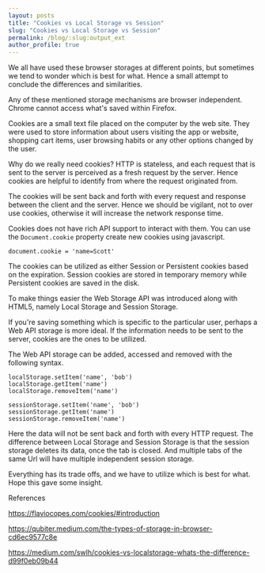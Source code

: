 ```yaml
---
layout: posts
title: "Cookies vs Local Storage vs Session"
slug: "Cookies vs Local Storage vs Session"
permalink: /blog/:slug:output_ext
author_profile: true
---
```


We all have used these browser storages at different points, but sometimes we tend to wonder which is best for what. Hence a small attempt to conclude the differences and similarities.

<script src="https://gist.github.com/Huzaim/8ee6d00eb8582c93721e07958c00d2ed.js"></script>

Any of these mentioned storage mechanisms are browser independent. Chrome cannot access what's saved within Firefox.

Cookies are a small text file placed on the computer by the web site. They were used to store information about users visiting the app or website, shopping cart items, user browsing habits or any other options changed by the user.

Why do we really need cookies? HTTP is stateless, and each request that is sent to the server is perceived as a fresh request by the server. Hence cookies are helpful to identify from where the request originated from.

The cookies will be sent back and forth with every request and response between the client and the server. Hence we should be vigilant, not to over use cookies, otherwise it will increase the network response time.

Cookies does not have rich API support to interact with them. You can use the `Document.cookie` property create new cookies using javascript.

`document.cookie = 'name=Scott'`

The cookies can be utilized as either Session or Persistent cookies based on the expiration.
Session cookies are stored in temporary memory while Persistent cookies are saved in the disk.

To make things easier the Web Storage API was introduced along with HTML5, namely Local Storage and Session Storage.

If you're saving something which is specific to the particular user, perhaps a Web API storage is more ideal. If the information needs to be sent to the server, cookies are the ones to be utilized.

The Web API storage can be added, accessed and removed with the following syntax.

```
localStorage.setItem('name', 'bob')
localStorage.getItem('name')
localStorage.removeItem('name')

sessionStorage.setItem('name', 'bob')
sessionStorage.getItem('name')
sessionStorage.removeItem('name')
```

Here the data will not be sent back and forth with every HTTP request. The difference between Local Storage and Session Storage is that the session storage deletes its data, once the tab is closed. And multiple tabs of the same Url will have multiple independent session storage.

Everything has its trade offs, and we have to utilize which is best for what. Hope this gave some insight.

References

https://flaviocopes.com/cookies/#introduction

https://qubiter.medium.com/the-types-of-storage-in-browser-cd6ec9577c8e

https://medium.com/swlh/cookies-vs-localstorage-whats-the-difference-d99f0eb09b44
